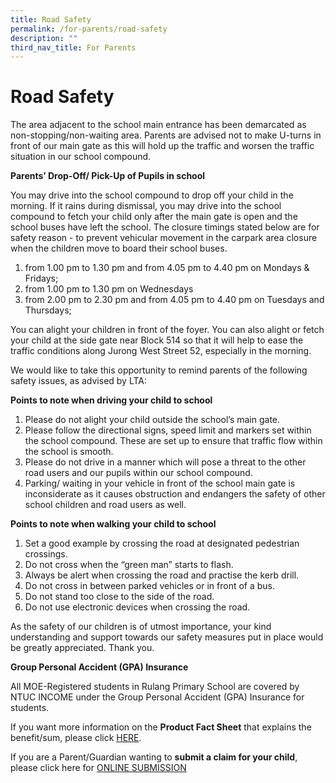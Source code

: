 ```yaml
---
title: Road Safety
permalink: /for-parents/road-safety
description: ""
third_nav_title: For Parents
---
```


# Road Safety
The area adjacent to the school main entrance has been demarcated as non-stopping/non-waiting area. Parents are advised not to make U-turns in front of our main gate as this will hold up the traffic and worsen the traffic situation in our school compound.

**Parents’ Drop-Off/ Pick-Up of Pupils in school**

You may drive into the school compound to drop off your child in the morning. If it rains during dismissal, you may drive into the school compound to fetch your child only after the main gate is open and the school buses have left the school. The closure timings stated below are for safety reason - to prevent vehicular movement in the carpark area closure when the children move to board their school buses. 


1. from 1.00 pm to 1.30 pm and from 4.05 pm to 4.40 pm on Mondays & Fridays;
2. from 1.00 pm to 1.30 pm on Wednesdays
3. from 2.00 pm to 2.30 pm and from 4.05 pm to 4.40 pm on Tuesdays and Thursdays;

You can alight your children in front of the foyer. You can also alight or fetch your child at the side gate near Block 514 so that it will help to ease the traffic conditions along Jurong West Street 52, especially in the morning. 

We would like to take this opportunity to remind parents of the following safety issues, as advised by LTA:

**Points to note when driving your child to school**

1. Please do not alight your child outside the school’s main gate.
2. Please follow the directional signs, speed limit and markers set within the school compound. These are set up to ensure that traffic flow within the school is smooth.
3. Please do not drive in a manner which will pose a threat to the other road users and our pupils within our school compound.
4. Parking/ waiting in your vehicle in front of the school main gate is inconsiderate as it causes obstruction and endangers the safety of other school children and road users as well. 

**Points to note when walking your child to school**

1. Set a good example by crossing the road at designated pedestrian crossings.
2. Do not cross when the “green man” starts to flash.
3. Always be alert when crossing the road and practise the kerb drill.
4. Do not cross in between parked vehicles or in front of a bus.
5. Do not stand too close to the side of the road.
6. Do not use electronic devices when crossing the road.

As the safety of our children is of utmost importance, your kind understanding and support towards our safety measures put in place would be greatly appreciated. Thank you.


**Group Personal Accident (GPA) Insurance**

All MOE-Registered students in Rulang Primary School are covered by NTUC INCOME under the Group Personal Accident (GPA) Insurance for students. 


If you want more information on the **Product Fact Sheet** that explains the benefit/sum, please click [HERE](/files/GPA%20Product%20Fact%20Sheet%202022.pdf).

 

If you are a Parent/Guardian wanting to **submit a claim for your child**, please click here for [ONLINE SUBMISSION](https://studentgpa.incomegroupins.com.sg/#/)